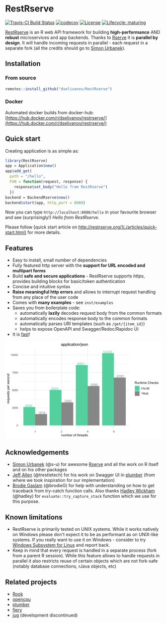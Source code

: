 # RestRserve

[![Travis-CI Build Status](https://travis-ci.org/dselivanov/RestRserve.svg?branch=dev)](https://travis-ci.org/dselivanov/RestRserve)
[![codecov](https://codecov.io/gh/dselivanov/RestRserve/branch/dev/graph/badge.svg)](https://codecov.io/gh/dselivanov/RestRserve/branch/dev)
[![License](https://eddelbuettel.github.io/badges/GPL2+.svg)](http://www.gnu.org/licenses/gpl-2.0.html)
[![Lifecycle: maturing](https://img.shields.io/badge/lifecycle-maturing-blue.svg)](https://www.tidyverse.org/lifecycle/#maturing)

[RestRserve](https://github.com/dselivanov/RestRserve) is an R web API framework for building **high-performance** AND **robust** microservices and app backends. Thanks to [Rserve](https://github.com/s-u/Rserve) it is **parallel by design**. It will handle incoming requests in parallel - each request in a separate fork (all the credits should go to [Simon Urbanek](https://github.com/s-u)).

## Installation

### From source
```r
remotes::install_github("dselivanov/RestRserve")
```

### Docker

Automated docker builds from docker-hub: [https://hub.docker.com/r/dselivanov/restrserve/](https://hub.docker.com/r/dselivanov/restrserve/)

## Quick start

Creating application is as simple as:
```r
library(RestRserve)
app = Application$new()
app$add_get(
  path = "/hello", 
  FUN = function(request, response) {
    response$set_body("Hello from RestRserve")
  })
backend = BackendRserve$new()
backend$start(app, http_port = 8080)
```

Now you can type `http://localhost:8080/hello` in your favourite browser and see (surprisingly!) *Hello from RestRserve*.

Please follow [quick start article on http://restrserve.org/](./articles/quick-start.html) for more details.

## Features

- Easy to install, small number of dependencies
- Fully featured http server with the **support for URL encoded and multipart forms**
- Build **safe and secure applications** - RestRserve supports *https*, provides building blocks for basic/token authentication
- Concise and intuitive syntax
- **Raise meaningful http errors** and allows to interrupt request handling from any place of the user code
- Comes with **many examples** - see `inst/examples`
- Saves you from boilerplate code:
  - automatically **lazily** decodes request body from the common formats
  - automatically encodes response body to the common formats
  - automatically parses URI templates (such as `/get/{item_id}`)
  - helps to expose OpenAPI and Swagger/Redoc/Rapidoc UI
- It is [fast](http://restrserve.org/articles/benchmarks/Benchmarks.html)!

![](vignettes/img/bench-rps.png)

## Acknowledgements

- [Simon Urbanek](https://github.com/s-u/) (@s-u) for awesome [Rserve](https://github.com/s-u/Rserve) and all the work on R itself and on his other packages
- [Jeff Allen](https://github.com/trestletech) (@trestletech) for his work on Swagger UI in [plumber](https://github.com/trestletech/plumber) (from where we took inspiration for our implementation)
- [Brodie Gaslam](https://github.com/brodieG) (@brodieG) for help with understanding on how to get traceback from try-catch function calls. Also thanks [Hadley Wickham](https://github.com/hadley) (@hadley) for `evaluate::try_capture_stack` function which we use for this purpose.

## Known limitations

- RestRserve is primarily tested on UNIX systems. While it works natively on Windows please don't expect it to be as performant as on UNIX-like systems. If you really want to use it on Windows - consider to try [Windows Subsystem for Linux](https://docs.microsoft.com/en-us/windows/wsl/faq) and report back.
- Keep in mind that every request is handled in a separate process (fork from a parent R session). While this feature allows to handle requests in parallel it also restricts reuse of certain objects which are not fork-safe (notably database connections, rJava objects, etc)

## Related projects

- [Rook](https://github.com/jeffreyhorner/Rook)
- [opencpu](https://www.opencpu.org/)
- [plumber](https://www.rplumber.io/)
- [fiery](https://github.com/thomasp85/fiery)
- [jug](https://github.com/Bart6114/jug) (development discontinued)
